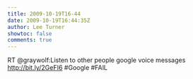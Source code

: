 ```yaml
---
title: 2009-10-19T16-44
date: 2009-10-19T16:44:35Z
author: Lee Turner
showtoc: false
comments: true
---
```


RT @graywolf:Listen to other people google voice messages  http://bit.ly/2GeFI6 #Google #FAIL

